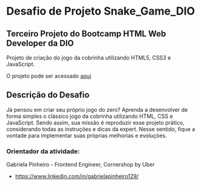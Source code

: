 # Desafio de Projeto Snake_Game_DIO
## Terceiro Projeto do Bootcamp HTML Web Developer da DIO

Projeto de criação do jogo da cobrinha utilizando HTML5, CSS3 e JavaScript.

O projeto pode ser acessado <a href="https://brenolor.github.io/Snake_Game_DIO/">aqui</a>

## Descrição do Desafio
Já pensou em criar seu próprio jogo do zero? Aprenda a desenvolver de forma simples o clássico jogo da cobrinha utilizando HTML, CSS e JavaScript. Sendo assim, sua missão é reproduzir esse projeto prático, considerando todas as instruções e dicas da expert. Nesse sentido, fique a vontade para implementar suas próprias melhorias e evoluções.

### Orientador da atividade:

Gabriela Pinheiro - Frontend Engineer, Cornershop by Uber

* https://www.linkedin.com/in/gabrielapinheiro129/